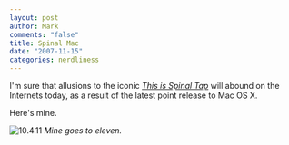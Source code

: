 ```yaml
--- 
layout: post
author: Mark
comments: "false"
title: Spinal Mac
date: "2007-11-15"
categories: nerdliness
---
```

I'm sure that allusions to the iconic <i><a href="http://imdb.com/find?s=all&q=spinal+tap&x=0&y=0" title="This is Spinal Tap">This is Spinal Tap</a></i> will abound on the Internets today, as a result of  the latest point release to Mac OS X.

Here's mine.

<img src="http://www.zanshin.net/images/eleven.png" alt="10.4.11">
<i>Mine goes to eleven.</i>
